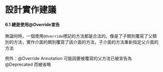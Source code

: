 # 設計實作建議

#### **6.1 總是使用@Override宣告**

無論何時，一個使用```@Override```標記的方法都是合法的。像是了子類別覆寫了父類別的方法，實作介面的類別覆寫了該介面的方法，子介面的方法重新指定父介面的方法

例外：@Override Annotation 可能因要被覆寫的父方法已被宣告為 @Deprecated 而被省略